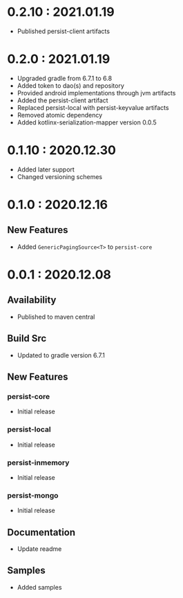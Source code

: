 # 0.2.10 : 2021.01.19
- Published persist-client artifacts

# 0.2.0 : 2021.01.19
- Upgraded gradle from 6.7.1 to 6.8
- Added token to dao(s) and repository
- Provided android implementations through jvm artifacts
- Added the persist-client artifact
- Replaced persist-local with persist-keyvalue artifacts
- Removed atomic dependency
- Added kotlinx-serialization-mapper version 0.0.5

# 0.1.10 : 2020.12.30
- Added later support
- Changed versioning schemes

# 0.1.0 : 2020.12.16
## New Features
- Added `GenericPagingSource<T>` to `persist-core`

# 0.0.1 : 2020.12.08
## Availability
- Published to maven central

## Build Src
- Updated to gradle version 6.7.1

## New Features
### persist-core
- Initial release

### persist-local
- Initial release

### persist-inmemory
- Initial release

### persist-mongo
- Initial release

## Documentation
- Update readme

## Samples
- Added samples
